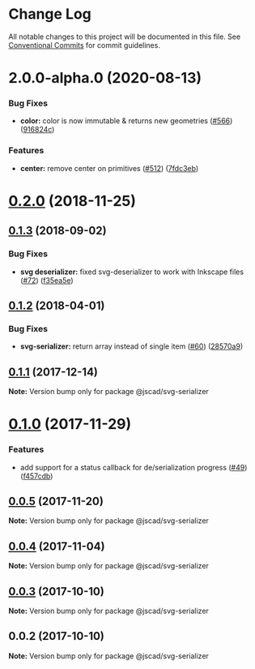 # Change Log

All notable changes to this project will be documented in this file.
See [Conventional Commits](https://conventionalcommits.org) for commit guidelines.

# 2.0.0-alpha.0 (2020-08-13)


### Bug Fixes

* **color:** color is now immutable & returns new geometries ([#566](https://github.com/jscad/OpenJSCAD.org/issues/566)) ([916824c](https://github.com/jscad/OpenJSCAD.org/commit/916824c63a0bf8896d1b6f85a82b129a013bec58))


### Features

* **center:** remove center on primitives ([#512](https://github.com/jscad/OpenJSCAD.org/issues/512)) ([7fdc3eb](https://github.com/jscad/OpenJSCAD.org/commit/7fdc3eb37228ffac1756e279a65ad66cdde9761f))





<a name="0.2.0"></a>
# [0.2.0](https://github.com/jscad/io/compare/@jscad/svg-serializer@0.1.3...@jscad/svg-serializer@0.2.0) (2018-11-25)



<a name="0.1.3"></a>
## [0.1.3](https://github.com/jscad/io/compare/@jscad/svg-serializer@0.1.2...@jscad/svg-serializer@0.1.3) (2018-09-02)


### Bug Fixes

* **svg deserializer:** fixed svg-deserializer to work with Inkscape files ([#72](https://github.com/jscad/io/issues/72)) ([f35ea5e](https://github.com/jscad/io/commit/f35ea5e))




<a name="0.1.2"></a>
## [0.1.2](https://github.com/jscad/io/compare/@jscad/svg-serializer@0.1.1...@jscad/svg-serializer@0.1.2) (2018-04-01)


### Bug Fixes

* **svg-serializer:** return array instead of single item ([#60](https://github.com/jscad/io/issues/60)) ([28570a9](https://github.com/jscad/io/commit/28570a9))




<a name="0.1.1"></a>
## [0.1.1](https://github.com/jscad/io/compare/@jscad/svg-serializer@0.1.0...@jscad/svg-serializer@0.1.1) (2017-12-14)




**Note:** Version bump only for package @jscad/svg-serializer

<a name="0.1.0"></a>
# [0.1.0](https://github.com/jscad/io/compare/@jscad/svg-serializer@0.0.5...@jscad/svg-serializer@0.1.0) (2017-11-29)


### Features

* add support for a status callback for de/serialization progress ([#49](https://github.com/jscad/io/issues/49)) ([f457cdb](https://github.com/jscad/io/commit/f457cdb))




<a name="0.0.5"></a>
## [0.0.5](https://github.com/jscad/io/compare/@jscad/svg-serializer@0.0.4...@jscad/svg-serializer@0.0.5) (2017-11-20)




**Note:** Version bump only for package @jscad/svg-serializer

<a name="0.0.4"></a>
## [0.0.4](https://github.com/jscad/io/compare/@jscad/svg-serializer@0.0.3...@jscad/svg-serializer@0.0.4) (2017-11-04)




**Note:** Version bump only for package @jscad/svg-serializer

<a name="0.0.3"></a>
## [0.0.3](https://github.com/jscad/io/compare/@jscad/svg-serializer@0.0.2...@jscad/svg-serializer@0.0.3) (2017-10-10)




**Note:** Version bump only for package @jscad/svg-serializer

<a name="0.0.2"></a>
## 0.0.2 (2017-10-10)




**Note:** Version bump only for package @jscad/svg-serializer
